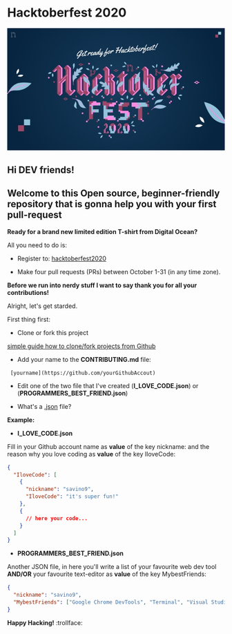 # Hacktoberfest 2020

![Hacktoberfest 2020](/images/hacktoberfest2020.jpg)

## Hi DEV friends!

## Welcome to this Open source, beginner-friendly repository that is gonna help you with your first pull-request

**Ready for a brand new limited edition T-shirt from Digital Ocean?**

All you need to do is:

- Register to: [hacktoberfest2020](https://hacktoberfest.digitalocean.com/)

- Make four pull requests (PRs) between October 1-31 (in any time zone).

**Before we run into nerdy stuff I want to say thank you for all your contributions!**

Alright, let's get starded.

First thing first:

- Clone or fork this project

[simple guide how to clone/fork projects from Github](https://www.stevejgordon.co.uk/forking-cloning-github)

- Add your name to the **CONTRIBUTING.md** file:

```
 [yourname](https://github.com/yourGithubAccout)
```

- Edit one of the two file that I've created (**I_LOVE_CODE.json**) or (**PROGRAMMERS_BEST_FRIEND.json**)

* What's a [.json](https://en.wikipedia.org/wiki/JSON) file?

**Example:**

- **I_LOVE_CODE.json**

Fill in your Github account name as **value** of the key nickname: and the reason why you love coding as **value** of the key IloveCode:

```json
{
  "IloveCode": [
    {
      "nickname": "savino9",
      "IloveCode": "it's super fun!"
    },
    {
      // here your code...
    }
  ]
}
```

- **PROGRAMMERS_BEST_FRIEND.json**

Another JSON file, in here you'll write a list of your favourite web dev tool **AND/OR** your favourite text-editor as **value** of the key MybestFriends:

```json
{
  "nickname": "savino9",
  "MybestFriends": ["Google Chrome DevTools", "Terminal", "Visual Studio"]
}
```

**Happy Hacking!** :trollface:
